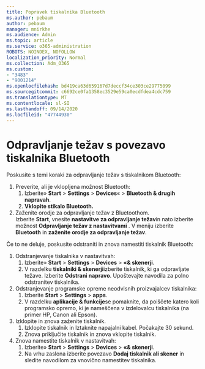 ```yaml
---
title: Popravek tiskalnika Bluetooth
ms.author: pebaum
author: pebaum
manager: mnirkhe
ms.audience: Admin
ms.topic: article
ms.service: o365-administration
ROBOTS: NOINDEX, NOFOLLOW
localization_priority: Normal
ms.collection: Adm_O365
ms.custom:
- "3483"
- "9001214"
ms.openlocfilehash: bd419ca63d659167d7deccf34ce303ce29775099
ms.sourcegitcommit: c6692ce0fa1358ec3529e59ca0ecdfdea4cdc759
ms.translationtype: MT
ms.contentlocale: sl-SI
ms.lasthandoff: 09/14/2020
ms.locfileid: "47744930"
---
```

# <a name="fix-bluetooth-printer-connection-issues"></a>Odpravljanje težav s povezavo tiskalnika Bluetooth

Poskusite s temi koraki za odpravljanje težav s tiskalnikom Bluetooth:


1. Preverite, ali je vklopljena možnost Bluetooth:
    1. Izberite» **Start**  >  **Settings**  >  **Devices**«  >  **Bluetooth & drugih napravah**.
    2. **Vklopite stikalo Bluetooth.**
2. Zaženite orodje za odpravljanje težav z Bluetoothom. <br>
    Izberite **Start**, vnesite **nastavitve za odpravljanje težav**in nato izberite možnost **Odpravljanje težav z nastavitvami** . V meniju izberite **Bluetooth** in **zaženite orodje za odpravljanje težav**.

Če to ne deluje, poskusite odstraniti in znova namestiti tiskalnik Bluetooth:

1. Odstranjevanje tiskalnika v nastavitvah:
    1. Izberite» **Start**  >  **Settings**  >  **Devices**  >  **«& skenerji**.
    2. V razdelku **tiskalniki & skenerji**izberite tiskalnik, ki ga odpravljate težave. Izberite **Odstrani napravo**. Upoštevajte navodila za polno odstranitev tiskalnika.
2. Odstranjevanje programske opreme neodvisnih proizvajalcev tiskalnika:
    1. Izberite **Start**  >  **Settings**  >  **apps**.
    2. V razdelku **aplikacije & funkcije**se pomaknite, da poiščete katero koli programsko opremo, ki je nameščena v izdelovalcu tiskalnika (na primer HP, Canon ali Epson).
3. Izklopite in znova zaženite tiskalnik.
   1. Izklopite tiskalnik in Iztaknite napajalni kabel. Počakajte 30 sekund. 
   2. Znova priključite tiskalnik in znova vklopite tiskalnik.
4. Znova namestite tiskalnik v nastavitvah:
    1. Izberite» **Start**  >  **Settings**  >  **Devices**  >  **«& skenerji**.
    2. Na vrhu zaslona izberite povezavo **Dodaj tiskalnik ali skener** in sledite navodilom za vnovično namestitev tiskalnika.
